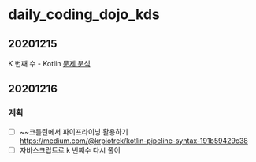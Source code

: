# daily_coding_dojo_kds
## 20201215
K 번째 수 - Kotlin
[문제 분석](https://github.com/gringrape/daily_coding_dojo_kds/blob/main/20201215/%EB%AC%B8%EC%A0%9C%EB%B6%84%EC%84%9D.md#k%EB%B2%88%EC%A7%B8-%EC%88%98)

## 20201216
### 계획
- [ ] ~~코틀린에서 파이프라이닝 활용하기 https://medium.com/@krpiotrek/kotlin-pipeline-syntax-191b59429c38
- [ ] 자바스크립트로 k 번째수 다시 풀이
